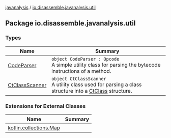 [javanalysis](../index.md) / [io.disassemble.javanalysis.util](./index.md)

## Package io.disassemble.javanalysis.util

### Types

| Name | Summary |
|---|---|
| [CodeParser](-code-parser/index.md) | `object CodeParser : Opcode`<br>A simple utility class for parsing the bytecode instructions of a method. |
| [CtClassScanner](-ct-class-scanner/index.md) | `object CtClassScanner`<br>A utility class used for parsing a class structure into a [CtClass](#) structure. |

### Extensions for External Classes

| Name | Summary |
|---|---|
| [kotlin.collections.Map](kotlin.collections.-map/index.md) |  |
